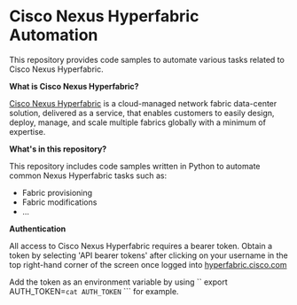 # Cisco Nexus Hyperfabric Automation

This repository provides code samples to automate various tasks related to Cisco Nexus Hyperfabric. 

**What is Cisco Nexus Hyperfabric?**

[Cisco Nexus Hyperfabric](https://www.cisco.com/c/en/us/products/collateral/data-center-networking/nexus-hyperfabric/nexus-hyperfabric-ds.html) is a cloud-managed network fabric data-center solution, delivered as a service, that enables customers to easily design, deploy, manage, and scale multiple fabrics globally with a minimum of expertise.

**What's in this repository?**

This repository includes code samples written in Python to automate common Nexus Hyperfabric tasks such as:

* Fabric provisioning
* Fabric modifications
* ...

**Authentication**

All access to Cisco Nexus Hyperfabric requires a bearer token. Obtain a token by selecting 'API bearer tokens' after clicking on your username in the top right-hand corner of the screen once logged into [hyperfabric.cisco.com](https://hyperfabric.cisco.com)

Add the token as an environment variable by using `` export AUTH_TOKEN=`cat AUTH_TOKEN` ``` for example.
